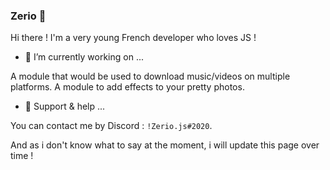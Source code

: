 ### Zerio 🎨

Hi there ! I'm a very young French developer who loves JS !

- 🔭 I’m currently working on ...

A module that would be used to download music/videos on multiple platforms.
A module to add effects to your pretty photos.

- 🏓 Support & help ...

You can contact me by Discord : `!Zerio.js#2020`.

And as i don't know what to say at the moment, i will update this page over time !
